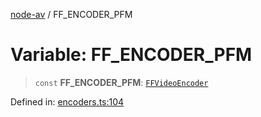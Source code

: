 [node-av](../globals.md) / FF\_ENCODER\_PFM

# Variable: FF\_ENCODER\_PFM

> `const` **FF\_ENCODER\_PFM**: [`FFVideoEncoder`](../type-aliases/FFVideoEncoder.md)

Defined in: [encoders.ts:104](https://github.com/seydx/av/blob/f8631fc881b394300b1479f511d55cf1c370a87f/src/constants/encoders.ts#L104)
